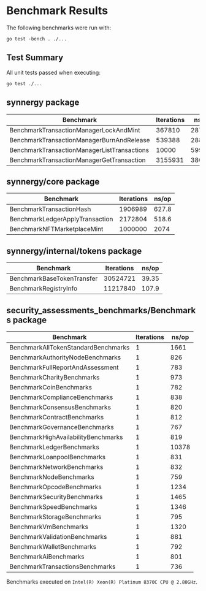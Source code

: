 # Benchmark Results

The following benchmarks were run with:

```
go test -bench . ./...
```

## Test Summary

All unit tests passed when executing:

```
go test ./...
```

## synnergy package

| Benchmark | Iterations | ns/op |
| --- | --- | --- |
| BenchmarkTransactionManagerLockAndMint | 367810 | 2873 |
| BenchmarkTransactionManagerBurnAndRelease | 539388 | 2880 |
| BenchmarkTransactionManagerListTransactions | 10000 | 599597 |
| BenchmarkTransactionManagerGetTransaction | 3155931 | 380.1 |

## synnergy/core package

| Benchmark | Iterations | ns/op |
| --- | --- | --- |
| BenchmarkTransactionHash | 1906989 | 627.8 |
| BenchmarkLedgerApplyTransaction | 2172804 | 518.6 |
| BenchmarkNFTMarketplaceMint | 1000000 | 2074 |

## synnergy/internal/tokens package

| Benchmark | Iterations | ns/op |
| --- | --- | --- |
| BenchmarkBaseTokenTransfer | 30524721 | 39.35 |
| BenchmarkRegistryInfo | 11217840 | 107.9 |

## security_assessments_benchmarks/Benchmarks package

| Benchmark | Iterations | ns/op |
| --- | --- | --- |
| BenchmarkAllTokenStandardBenchmarks | 1 | 1661 |
| BenchmarkAuthorityNodeBenchmarks | 1 | 826 |
| BenchmarkFullReportAndAssessment | 1 | 783 |
| BenchmarkCharityBenchmarks | 1 | 973 |
| BenchmarkCoinBenchmarks | 1 | 782 |
| BenchmarkComplianceBenchmarks | 1 | 838 |
| BenchmarkConsensusBenchmarks | 1 | 820 |
| BenchmarkContractBenchmarks | 1 | 812 |
| BenchmarkGovernanceBenchmarks | 1 | 767 |
| BenchmarkHighAvailabilityBenchmarks | 1 | 819 |
| BenchmarkLedgerBenchmarks | 1 | 10378 |
| BenchmarkLoanpoolBenchmarks | 1 | 831 |
| BenchmarkNetworkBenchmarks | 1 | 832 |
| BenchmarkNodeBenchmarks | 1 | 759 |
| BenchmarkOpcodeBenchmarks | 1 | 1234 |
| BenchmarkSecurityBenchmarks | 1 | 1465 |
| BenchmarkSpeedBenchmarks | 1 | 1346 |
| BenchmarkStorageBenchmarks | 1 | 795 |
| BenchmarkVmBenchmarks | 1 | 1320 |
| BenchmarkValidationBenchmarks | 1 | 881 |
| BenchmarkWalletBenchmarks | 1 | 792 |
| BenchmarkAiBenchmarks | 1 | 801 |
| BenchmarkTransactionsBenchmarks | 1 | 736 |

Benchmarks executed on `Intel(R) Xeon(R) Platinum 8370C CPU @ 2.80GHz`.

